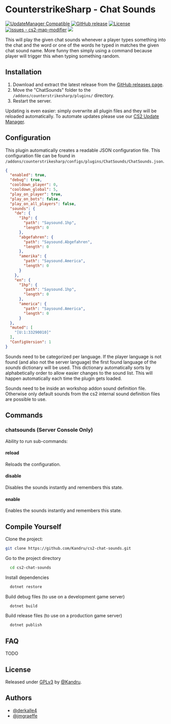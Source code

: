 # CounterstrikeSharp - Chat Sounds

[![UpdateManager Compatible](https://img.shields.io/badge/CS2-UpdateManager-darkgreen)](https://github.com/Kandru/cs2-update-manager/)
[![GitHub release](https://img.shields.io/github/release/Kandru/cs2-chat-sounds?include_prereleases=&sort=semver&color=blue)](https://github.com/Kandru/cs2-chat-sounds/releases/)
[![License](https://img.shields.io/badge/License-GPLv3-blue)](#license)
[![issues - cs2-map-modifier](https://img.shields.io/github/issues/Kandru/cs2-chat-sounds)](https://github.com/Kandru/cs2-chat-sounds/issues)
[![](https://www.paypalobjects.com/en_US/i/btn/btn_donateCC_LG.gif)](https://www.paypal.com/donate/?hosted_button_id=C2AVYKGVP9TRG)

This will play the given chat sounds whenever a player types something into the chat and the word or one of the words he typed in matches the given chat sound name. More funny then simply using a command because player will trigger this when typing something random.

## Installation

1. Download and extract the latest release from the [GitHub releases page](https://github.com/Kandru/cs2-chat-sounds/releases/).
2. Move the "ChatSounds" folder to the `/addons/counterstrikesharp/plugins/` directory.
3. Restart the server.

Updating is even easier: simply overwrite all plugin files and they will be reloaded automatically. To automate updates please use our [CS2 Update Manager](https://github.com/Kandru/cs2-update-manager/).


## Configuration

This plugin automatically creates a readable JSON configuration file. This configuration file can be found in `/addons/counterstrikesharp/configs/plugins/ChatSounds/ChatSounds.json`.

```json
{
  "enabled": true,
  "debug": true,
  "cooldown_player": 0,
  "cooldown_global": 5,
  "play_on_player": true,
  "play_on_bots": false,
  "play_on_all_players": false,
  "sounds": {
    "de": {
      "1hp": {
        "path": "Saysound.1hp",
        "length": 0
      },
      "abgefahren": {
        "path": "Saysound.Abgefahren",
        "length": 0
      },
      "amerika": {
        "path": "Saysound.America",
        "length": 0
      }
    },
    "en": {
      "1hp": {
        "path": "Saysound.1hp",
        "length": 0
      },
      "america": {
        "path": "Saysound.America",
        "length": 0
      }
  },
  "muted": [
    "[U:1:33290010]"
  ],
  "ConfigVersion": 1
}
```

Sounds need to be categorized per language. If the player language is not found (and also not the server language) the first found language of the *sounds* dictionary will be used. This dictionary automatically sorts by alphabetically order to allow easier changes to the sound list. This will happen automatically each time the plugin gets loaded.

Sounds need to be inside an workshop addon sound definition file. Otherwise only default sounds from the cs2 internal sound definition files are possible to use.

## Commands

### chatsounds (Server Console Only)

Ability to run sub-commands:

#### reload

Reloads the configuration.

#### disable

Disables the sounds instantly and remembers this state.

#### enable

Enables the sounds instantly and remembers this state.

## Compile Yourself

Clone the project:

```bash
git clone https://github.com/Kandru/cs2-chat-sounds.git
```

Go to the project directory

```bash
  cd cs2-chat-sounds
```

Install dependencies

```bash
  dotnet restore
```

Build debug files (to use on a development game server)

```bash
  dotnet build
```

Build release files (to use on a production game server)

```bash
  dotnet publish
```

## FAQ

TODO

## License

Released under [GPLv3](/LICENSE) by [@Kandru](https://github.com/Kandru).

## Authors

- [@derkalle4](https://www.github.com/derkalle4)
- [@jmgraeffe](https://www.github.com/jmgraeffe)

